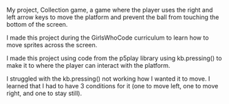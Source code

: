 
My project, Collection game, a game where the player uses the right and left arrow keys to move the platform and prevent the ball from touching the bottom of the screen.

I made this project during the GirlsWhoCode curriculum to learn how to move sprites across the screen.
 
I made this project using code from the p5play library using kb.pressing() to make it to where the player can interact with the platform.

I struggled with the kb.pressing() not working how I wanted it to move. I learned that I had to have 3 conditions for it (one to move left, one to move right, and one to stay still).